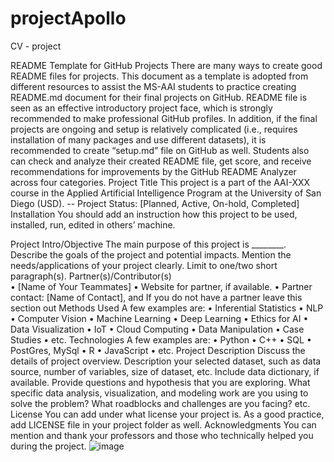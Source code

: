 # projectApollo
CV - project

README Template for GitHub Projects 
There are many ways to create good README files for projects. This document as a template is adopted from different resources to assist the MS-AAI students to practice creating README.md document for their final projects on GitHub. README file is seen as an effective introductory project face, which is strongly recommended to make professional GitHub profiles. 
In addition, if the final projects are ongoing and setup is relatively complicated (i.e., requires installation of many packages and use different datasets), it is recommended to create “setup.md” file on GitHub as well. 
Students also can check and analyze their created README file, get score, and receive recommendations for improvements by the GitHub README Analyzer across four categories.
Project Title
This project is a part of the AAI-XXX course in the Applied Artificial Intelligence Program at the University of San Diego (USD). 
-- Project Status: [Planned, Active, On-hold, Completed]
Installation
You should add an instruction how this project to be used, installed, run, edited in others’ machine.
  
Project Intro/Objective
The main purpose of this project is ________. Describe the goals of the project and potential impacts. Mention the needs/applications of your project clearly. Limit to one/two short paragraph(s). 
Partner(s)/Contributor(s)  
•	[Name of Your Teammates]
•	Website for partner, if available. 
•	Partner contact: [Name of Contact], and If you do not have a partner leave this section out
Methods Used
A few examples are:
•	Inferential Statistics
•	NLP
•	Computer Vision
•	Machine Learning
•	Deep Learning
•	Ethics for AI
•	Data Visualization
•	IoT
•	Cloud Computing 
•	Data Manipulation
•	Case Studies 
•	etc.
Technologies
A few examples are:
•	Python
•	C++
•	SQL
•	PostGres, MySql
•	R
•	JavaScript
•	etc.
Project Description
Discuss the details of project overview. Description your selected dataset, such as data source, number of variables, size of dataset, etc. Include data dictionary, if available.  Provide questions and hypothesis that you are exploring. What specific data analysis, visualization, and modeling work are you using to solve the problem? What roadblocks and challenges are you facing? etc. 
License
You can add under what license your project is. As a good practice, add LICENSE file in your project folder as well. 
Acknowledgments
You can mention and thank your professors and those who technically helped you during the project. 
![image](https://user-images.githubusercontent.com/29477156/201136688-81c0ab13-d3c4-4d65-937e-9b4619c732e3.png)
